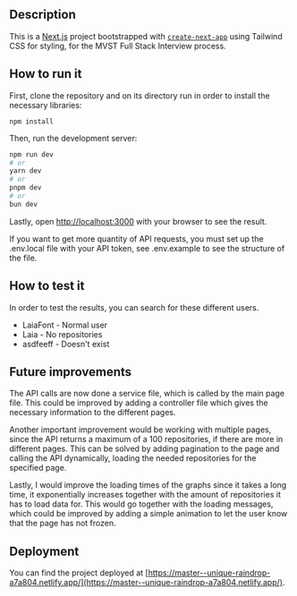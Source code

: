 ## Description
This is a [Next.js](https://nextjs.org/) project bootstrapped with [`create-next-app`](https://github.com/vercel/next.js/tree/canary/packages/create-next-app) using Tailwind CSS for styling, for the MVST Full Stack Interview process.

## How to run it
First, clone the repository and on its directory run in order to install the necessary libraries:
```
npm install
```

Then, run the development server:

```bash
npm run dev
# or
yarn dev
# or
pnpm dev
# or
bun dev
```

Lastly, open [http://localhost:3000](http://localhost:3000) with your browser to see the result.

If you want to get more quantity of API requests, you must set up the .env.local file with your API token, see .env.example to see the structure of the file.

## How to test it
In order to test the results, you can search for these different users.
* LaiaFont - Normal user
* Laia - No repositories
* asdfeeff - Doesn't exist

## Future improvements
The API calls are now done a service file, which is called by the main page file. This could be improved by adding a controller file which gives the necessary information to the different pages.

Another important improvement would be working with multiple pages, since the API returns a maximum of a 100 repositories, if there are more in different pages. This can be solved by adding pagination to the page and calling the API dynamically, loading the needed repositories for the specified page.

Lastly, I would improve the loading times of the graphs since it takes a long time, it exponentially increases together with the amount of repositories it has to load data for. This would go together with the loading messages, which could be improved by adding a simple animation to let the user know that the page has not frozen.

## Deployment

You can find the project deployed at [https://master--unique-raindrop-a7a804.netlify.app/](https://master--unique-raindrop-a7a804.netlify.app/).
